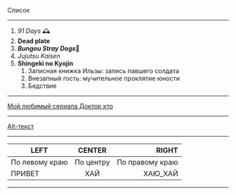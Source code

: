 Список
____
1. *91 Days* 🕰️
2. **Dead plate**
3. ***Bungou Stray Dogs***🍷
4. _Jujutsu Kaisen_
5. __Shingeki no Kyojin__
   1. Записная книжка Ильзы: запись павшего солдата
   2. Внезапный гость: мучительное проклятие юности
   3. Бедствие
____
[Мой любимый сериала Доктор кто](https://doktor-kto-lordserial.ru)
____
[Alt-текст](https://ya.ru/images/search?p=1&text=мем+с+доктором+кто&pos=24&rpt=simage&img_url=https%3A%2F%2Fcs13.pikabu.ru%2Fpost_img%2F2021%2F03%2F29%2F9%2Fog_og_161703176026163648.jpg&from=tabbar&lr=120379)

____

| LEFT | CENTER | RIGHT |
|----------------|:---------:|----------------:|
| По левому краю | По центру | По правому краю |
| ПРИВЕТ | ХАЙ | ХАЮ_ХАЙ |
____
